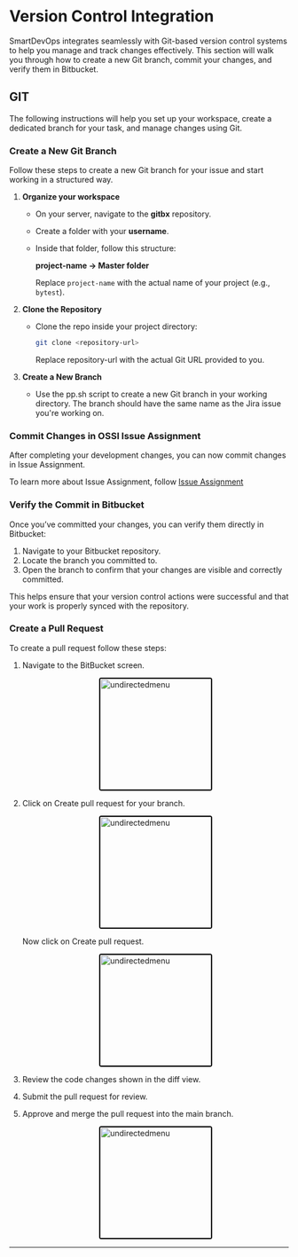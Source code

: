 # Version Control Integration
SmartDevOps integrates seamlessly with Git-based version control systems to help you manage and track changes effectively. This section will walk you through how to create a new Git branch, commit your changes, and verify them in Bitbucket.

## GIT
The following instructions will help you set up your workspace, create a dedicated branch for your task, and manage changes using Git.

### Create a New Git Branch

  Follow these steps to create a new Git branch for your issue and start working in a structured way.

   1. **Organize your workspace**

      - On your server, navigate to the **gitbx** repository.
      - Create a folder with your **username**.
      - Inside that folder, follow this structure:

        **project-name -> Master folder**

         Replace `project-name` with the actual name of your project (e.g., `bytest`).
    
  2.  **Clone the Repository**
  
      - Clone the repo inside your project directory:
    
        ```bash
        git clone <repository-url>
        ```
      
         Replace repository-url with the actual Git URL provided to you.

  3. **Create a New Branch**

      - Use the pp.sh script to create a new Git branch in your working directory. The branch should have the same name as the Jira issue you're working on.

### Commit Changes in OSSI Issue Assignment

  After completing your development changes, you can now commit changes in Issue Assignment.

  To learn more about Issue Assignment, follow [Issue Assignment](/setupguide/issueassignment.md)

### Verify the Commit in Bitbucket

  Once you’ve committed your changes, you can verify them directly in Bitbucket:

  1. Navigate to your Bitbucket repository.
  2. Locate the branch you committed to.
  3. Open the branch to confirm that your changes are visible and correctly committed.

  This helps ensure that your version control actions were successful and that your work is properly synced with the repository.


### Create a Pull Request

  To create a pull request follow these steps:

  1. Navigate to the BitBucket screen. 

     <div style="text-align: left;">
     <img src="./assets/image18.png"
       alt="undirectedmenu"
       style="height: 200px; margin: auto; display: block; cursor: zoom-in;
              border: 2px solid #000000; border-radius: 4px;"
       onclick="this.style.height='400px'; this.style.cursor='zoom-out';"
       ondblclick="this.style.height='200px'; this.style.cursor='zoom-in';">
      </div>

  2. Click on Create pull request for your branch.

     <div style="text-align: left;">
     <img src="./assets/image19.png"
       alt="undirectedmenu"
       style="height: 200px; margin: auto; display: block; cursor: zoom-in;
              border: 2px solid #000000; border-radius: 4px;"
       onclick="this.style.height='400px'; this.style.cursor='zoom-out';"
       ondblclick="this.style.height='200px'; this.style.cursor='zoom-in';">
      </div>
     
     Now click on Create pull request.

     <div style="text-align: left;">
     <img src="./assets/image20.png"
       alt="undirectedmenu"
       style="height: 200px; margin: auto; display: block; cursor: zoom-in;
              border: 2px solid #000000; border-radius: 4px;"
       onclick="this.style.height='400px'; this.style.cursor='zoom-out';"
       ondblclick="this.style.height='200px'; this.style.cursor='zoom-in';">
      </div>

  3. Review the code changes shown in the diff view.
  4. Submit the pull request for review.
  5. Approve and merge the pull request into the main branch.
   
     <div style="text-align: left;">
      <img src="./assets/image21.png"
       alt="undirectedmenu"
       style="height: 200px; margin: auto; display: block; cursor: zoom-in;
              border: 2px solid #000000; border-radius: 4px;"
       onclick="this.style.height='400px'; this.style.cursor='zoom-out';"
       ondblclick="this.style.height='200px'; this.style.cursor='zoom-in';">
     </div>
     

---

<br><br>